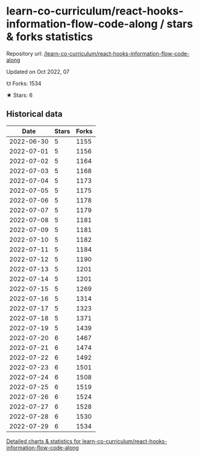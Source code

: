 # learn-co-curriculum/react-hooks-information-flow-code-along / stars & forks statistics

Repository url: [/learn-co-curriculum/react-hooks-information-flow-code-along](https://github.com/learn-co-curriculum/react-hooks-information-flow-code-along)

Updated on Oct 2022, 07

☋ Forks: 1534

★ Stars: 6

## Historical data
| Date | Stars | Forks |
|------|-------|-------|
| 2022-06-30 | 5 | 1155 | 
| 2022-07-01 | 5 | 1156 | 
| 2022-07-02 | 5 | 1164 | 
| 2022-07-03 | 5 | 1168 | 
| 2022-07-04 | 5 | 1173 | 
| 2022-07-05 | 5 | 1175 | 
| 2022-07-06 | 5 | 1178 | 
| 2022-07-07 | 5 | 1179 | 
| 2022-07-08 | 5 | 1181 | 
| 2022-07-09 | 5 | 1181 | 
| 2022-07-10 | 5 | 1182 | 
| 2022-07-11 | 5 | 1184 | 
| 2022-07-12 | 5 | 1190 | 
| 2022-07-13 | 5 | 1201 | 
| 2022-07-14 | 5 | 1201 | 
| 2022-07-15 | 5 | 1269 | 
| 2022-07-16 | 5 | 1314 | 
| 2022-07-17 | 5 | 1323 | 
| 2022-07-18 | 5 | 1371 | 
| 2022-07-19 | 5 | 1439 | 
| 2022-07-20 | 6 | 1467 | 
| 2022-07-21 | 6 | 1474 | 
| 2022-07-22 | 6 | 1492 | 
| 2022-07-23 | 6 | 1501 | 
| 2022-07-24 | 6 | 1508 | 
| 2022-07-25 | 6 | 1519 | 
| 2022-07-26 | 6 | 1524 | 
| 2022-07-27 | 6 | 1528 | 
| 2022-07-28 | 6 | 1530 | 
| 2022-07-29 | 6 | 1534 | 


[Detailed charts & statistics for learn-co-curriculum/react-hooks-information-flow-code-along](https://reviewgithub.com/rep/learn-co-curriculum/react-hooks-information-flow-code-along)
